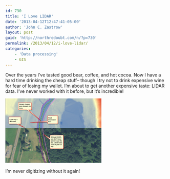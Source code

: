 ```yaml
---
id: 730
title: 'I Love LIDAR'
date: '2013-04-12T12:47:41-05:00'
author: 'John C. Zastrow'
layout: post
guid: 'http://northredoubt.com/n/?p=730'
permalink: /2013/04/12/i-love-lidar/
categories:
    - 'Data processing'
    - GIS
---
```


Over the years I’ve tasted good bear, coffee, and hot cocoa. Now I have a hard time drinking the cheap stuff– though I try not to drink expensive wine for fear of losing my wallet. I’m about to get another expensive taste: LIDAR data. I’ve never worked with it before, but it’s incredible!

 [![I'm never digitizing without it again!](https://raw.githubusercontent.com/johnzastrow/johnzastrow.github.io/master/assets/uploads/2013/04/lidar-300x201.png)](https://raw.githubusercontent.com/johnzastrow/johnzastrow.github.io/master/assets/uploads/2013/04/lidar.png)<figcaption class="wp-caption-text" id="caption-attachment-731">I’m never digitizing without it again!</figcaption> 